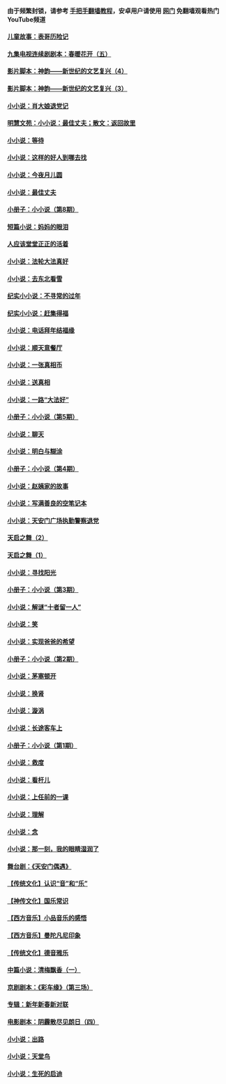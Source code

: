 #### 由于频繁封锁，请参考 [手把手翻墙教程](https://github.com/gfw-breaker/guides/wiki/)，安卓用户请使用 [网门](https://github.com/gfw-breaker/nogfw/blob/master/dl.md?t=05160601) 免翻墙观看热门YouTube频道 

#### [儿童故事：表哥历险记](../pages/328/383535.md?t=05160601) 

#### [九集电视连续剧剧本：春暖花开（五）](../pages/328/275919.md?t=05160601) 

#### [影片脚本：神韵——新世纪的文艺复兴（4）](../pages/328/266089.md?t=05160601) 

#### [影片脚本：神韵——新世纪的文艺复兴（3）](../pages/328/266087.md?t=05160601) 

#### [小小说：肖大娘退党记](../pages/328/239807.md?t=05160601) 

#### [明慧文苑：小小说：最佳丈夫；散文：返回故里](../pages/328/3439.md?t=05160601) 

#### [小小说：等待](../pages/328/223927.md?t=05160601) 

#### [小小说：这样的好人到哪去找](../pages/328/209396.md?t=05160601) 

#### [小小说：今夜月儿圆](../pages/328/193588.md?t=05160601) 

#### [小小说：最佳丈夫](../pages/328/190938.md?t=05160601) 

#### [小册子：小小说（第8期）](../pages/328/188202.md?t=05160601) 

#### [短篇小说：妈妈的眼泪](../pages/328/187712.md?t=05160601) 

#### [人应该堂堂正正的活着](../pages/328/182430.md?t=05160601) 

#### [小小说：法轮大法真好](../pages/328/174669.md?t=05160601) 

#### [小小说：去东北看雪](../pages/328/173882.md?t=05160601) 

#### [纪实小小说：不寻常的过年](../pages/328/173187.md?t=05160601) 

#### [纪实小小说：赶集得福](../pages/328/172652.md?t=05160601) 

#### [小小说：电话拜年结福缘](../pages/328/172533.md?t=05160601) 

#### [小小说：顺天意餐厅](../pages/328/170182.md?t=05160601) 

#### [小小说：一张真相币](../pages/328/169410.md?t=05160601) 

#### [小小说：送真相](../pages/328/166713.md?t=05160601) 

#### [小小说：一路“大法好”](../pages/328/162016.md?t=05160601) 

#### [小册子：小小说（第5期）](../pages/328/161131.md?t=05160601) 

#### [小小说：聊天](../pages/328/159640.md?t=05160601) 

#### [小小说：明白与糊涂](../pages/328/158101.md?t=05160601) 

#### [小册子：小小说（第4期）](../pages/328/158006.md?t=05160601) 

#### [小小说：赵姨家的故事](../pages/328/157843.md?t=05160601) 

#### [小小说：写满善良的空笔记本](../pages/328/157382.md?t=05160601) 

#### [小小说：天安门广场执勤警察退党](../pages/328/156982.md?t=05160601) 

#### [天启之舞（2）](../pages/328/153440.md?t=05160601) 

#### [天启之舞（1）](../pages/328/153439.md?t=05160601) 

#### [小小说：寻找阳光](../pages/328/153065.md?t=05160601) 

#### [小册子：小小说（第3期）](../pages/328/151715.md?t=05160601) 

#### [小小说：解谜“十者留一人”](../pages/328/148967.md?t=05160601) 

#### [小小说：笑](../pages/328/148905.md?t=05160601) 

#### [小小说：实现爸爸的希望](../pages/328/148096.md?t=05160601) 

#### [小册子：小小说（第2期）](../pages/328/147214.md?t=05160601) 

#### [小小说：茅塞顿开](../pages/328/147030.md?t=05160601) 

#### [小小说：换肾](../pages/328/146770.md?t=05160601) 

#### [小小说：漩涡](../pages/328/146683.md?t=05160601) 

#### [小小说：长途客车上](../pages/328/145076.md?t=05160601) 

#### [小册子：小小说（第1期）](../pages/328/143963.md?t=05160601) 

#### [小小说：救度](../pages/328/143927.md?t=05160601) 

#### [小小说：看杆儿](../pages/328/142137.md?t=05160601) 

#### [小小说：上任前的一课](../pages/328/140808.md?t=05160601) 

#### [小小说：理解](../pages/328/140476.md?t=05160601) 

#### [小小说：念](../pages/328/139513.md?t=05160601) 

#### [小小说：那一刻，我的眼睛湿润了](../pages/328/138476.md?t=05160601) 

#### [舞台剧：《天安门偶遇》](../pages/328/117155.md?t=05160601) 

#### [【传统文化】认识“音”和“乐”](../pages/328/108667.md?t=05160601) 

#### [【神传文化】国乐常识](../pages/328/104225.md?t=05160601) 

#### [【西方音乐】小品音乐的感悟](../pages/328/102924.md?t=05160601) 

#### [【西方音乐】曼陀凡尼印象](../pages/328/102922.md?t=05160601) 

#### [【传统文化】德音雅乐](../pages/328/102923.md?t=05160601) 

#### [中篇小说：清梅飘香（一）](../pages/328/101058.md?t=05160601) 

#### [京剧剧本：《彩车缘》（第三场）](../pages/328/96434.md?t=05160601) 

#### [专辑：新年新春新对联](../pages/328/94991.md?t=05160601) 

#### [电影剧本：阴霾散尽见朗日（四）](../pages/328/87081.md?t=05160601) 

#### [小小说：出路](../pages/328/84848.md?t=05160601) 

#### [小小说：天堂鸟](../pages/328/83084.md?t=05160601) 

#### [小小说：生死的启迪](../pages/328/70977.md?t=05160601) 


